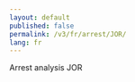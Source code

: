 ```yaml
---
layout: default
published: false
permalink: /v3/fr/arrest/JOR/
lang: fr
---
```


Arrest analysis JOR
